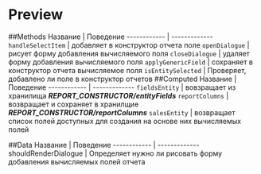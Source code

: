 # Preview

##Methods
Название | Поведение
------------ | -------------
`handleSelectItem` | добавляет в конструктор отчета поле
`openDialogue` | рисует форму добавления вычисляемого поля
`closeDialogue` | удаляет форму добавления вычисляемого поля
`applyGenericField` | сохраняет в конструктор отчета вычисляемое поля
`isEntitySelected` | Проверяет, добавлено ли поле в конструктор отчетов
##Computed
Название | Поведение
------------ | -------------
`fieldsEntity` | вовзращает из хранилища _**REPORT_CONSTRUCTOR/entityFields**_
`reportColumns` | возвращает и сохраняет в хранилщие _**REPORT_CONSTRUCTOR/reportColumns**_
`salesEntity` | возвращает список полей доступных для создания на основе них вычисляемых полей

##Data
Название | Поведение
------------ | -------------
shouldRenderDialogue | Определяет нужно ли рисовать форму добавления вычисляемых полей отчета
